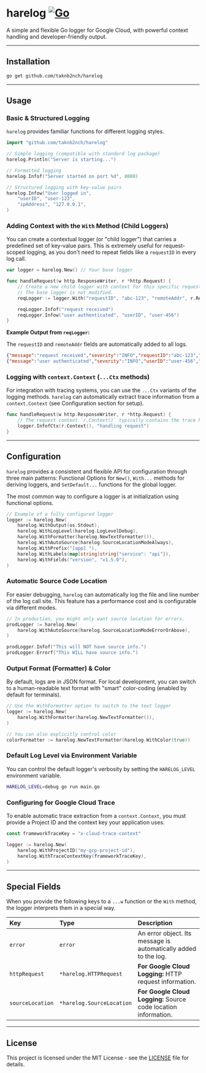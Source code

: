 # harelog [![Go](https://github.com/taknb2nch/harelog/actions/workflows/go.yaml/badge.svg?branch=main)](https://github.com/taknb2nch/harelog/actions/workflows/go.yaml)

A simple and flexible Go logger for Google Cloud, with powerful context handling and developer-friendly output.

---

## Installation

```bash
go get github.com/taknb2nch/harelog
```

---

## Usage

### Basic & Structured Logging

`harelog` provides familiar functions for different logging styles.

```go
import "github.com/taknb2nch/harelog"

// Simple logging (compatible with standard log package)
harelog.Println("Server is starting...")

// Formatted logging
harelog.Infof("Server started on port %d", 8080)

// Structured logging with key-value pairs
harelog.Infow("User logged in",
    "userID", "user-123",
    "ipAddress", "127.0.0.1",
)
```

### Adding Context with the `With` Method (Child Loggers)

You can create a contextual logger (or "child logger") that carries a predefined set of key-value pairs. This is extremely useful for request-scoped logging, as you don't need to repeat fields like a `requestID` in every log call.

```go
var logger = harelog.New() // Your base logger

func handleRequest(w http.ResponseWriter, r *http.Request) {
    // Create a new child logger with context for this specific request.
    // The base logger is not modified.
    reqLogger := logger.With("requestID", "abc-123", "remoteAddr", r.RemoteAddr)

    reqLogger.Infof("request received")
    reqLogger.Infow("user authenticated", "userID", "user-456")
}
```

**Example Output from `reqLogger`:**

The `requestID` and `remoteAddr` fields are automatically added to all logs.

```json
{"message":"request received","severity":"INFO","requestID":"abc-123","remoteAddr":"127.0.0.1:12345",...}
{"message":"user authenticated","severity":"INFO","userID":"user-456","requestID":"abc-123","remoteAddr":"127.0.0.1:12345",...}
```

### Logging with `context.Context` (`...Ctx` methods)

For integration with tracing systems, you can use the `...Ctx` variants of the logging methods. `harelog` can automatically extract trace information from a `context.Context` (see Configuration section for setup).

```go
func handleRequest(w http.ResponseWriter, r *http.Request) {
    // The request context `r.Context()` typically contains the trace header.
    logger.InfofCtx(r.Context(), "handling request")
}
```

---

## Configuration

`harelog` provides a consistent and flexible API for configuration through three main patterns: Functional Options for `New()`, `With...` methods for deriving loggers, and `SetDefault...` functions for the global logger.

The most common way to configure a logger is at initialization using functional options.

```go
// Example of a fully configured logger
logger := harelog.New(
    harelog.WithOutput(os.Stdout),
    harelog.WithLogLevel(harelog.LogLevelDebug),
    harelog.WithFormatter(harelog.NewTextFormatter()),
    harelog.WithAutoSource(harelog.SourceLocationModeAlways),
    harelog.WithPrefix("[app] "),
    harelog.WithLabels(map[string]string{"service": "api"}),
    harelog.WithFields("version", "v1.5.0"),
)
```

### Automatic Source Code Location

For easier debugging, `harelog` can automatically log the file and line number of the log call site. This feature has a performance cost and is configurable via different modes.

```go
// In production, you might only want source location for errors.
prodLogger := harelog.New(
    harelog.WithAutoSource(harelog.SourceLocationModeErrorOrAbove),
)

prodLogger.Infof("This will NOT have source info.")
prodLogger.Errorf("This WILL have source info.")
```

### Output Format (Formatter) & Color

By default, logs are in JSON format. For local development, you can switch to a human-readable text format with "smart" color-coding (enabled by default for terminals).

```go
// Use the WithFormatter option to switch to the text logger
logger := harelog.New(
    harelog.WithFormatter(harelog.NewTextFormatter()),
)

// You can also explicitly control color
colorFormatter := harelog.NewTextFormatter(harelog.WithColor(true))
```

### Default Log Level via Environment Variable

You can control the default logger's verbosity by setting the `HARELOG_LEVEL` environment variable.

```bash
HARELOG_LEVEL=debug go run main.go
```

### Configuring for Google Cloud Trace

To enable automatic trace extraction from a `context.Context`, you must provide a Project ID and the context key your application uses.

```go
const frameworkTraceKey = "x-cloud-trace-context" 

logger := harelog.New(
    harelog.WithProjectID("my-gcp-project-id"),
    harelog.WithTraceContextKey(frameworkTraceKey),
)
```

---

## Special Fields

When you provide the following keys to a `...w` function or the `With` method, the logger interprets them in a special way.

| Key | Type | Description |
| :--- | :--- | :--- |
| `error` | `error` | An error object. Its message is automatically added to the log. |
| `httpRequest` | `*harelog.HTTPRequest` | **For Google Cloud Logging:** HTTP request information. |
| `sourceLocation` | `*harelog.SourceLocation` | **For Google Cloud Logging:** Source code location information. |

---

## License

This project is licensed under the MIT License - see the [LICENSE](LICENSE) file for details.